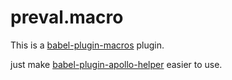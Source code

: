 # preval.macro

This is a [babel-plugin-macros](https://github.com/kentcdodds/babel-plugin-macros) plugin.

just make [babel-plugin-apollo-helper](https://github.com/yoyooyooo/babel-plugin-apollo-helper) easier to use.
